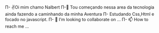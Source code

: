 Π- ✌Oi mim chamo Nalbert
Π-🌌 Tou começando nessa area da tecnologia ainda fazendo a caminhando da minha Aventura
Π-  Estudando Css,Html e focado no javascript.
Π- 💞️ I’m looking to collaborate on ...
Π-  📫 How to reach me ...

<!---
DEVNalbertdeSouzaSantana/DEVNalbertdeSouzaSantana is a ✨ special ✨ repository because its `README.md` (this file) appears on your GitHub profile.
You can click the Preview link to take a look at your changes.
--->
